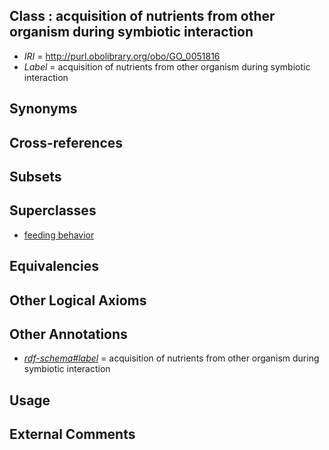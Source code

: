 
## Class : acquisition of nutrients from other organism during symbiotic interaction

 * *IRI* = http://purl.obolibrary.org/obo/GO_0051816
 * *Label* = acquisition of nutrients from other organism during symbiotic interaction

## Synonyms


## Cross-references


## Subsets


## Superclasses

 * [feeding behavior](../../GO/31/GO_0007631.md)

## Equivalencies


## Other Logical Axioms


## Other Annotations

 * *[rdf-schema#label](../../el/rdf-schema#label.md)* = acquisition of nutrients from other organism during symbiotic interaction

## Usage


## External Comments

